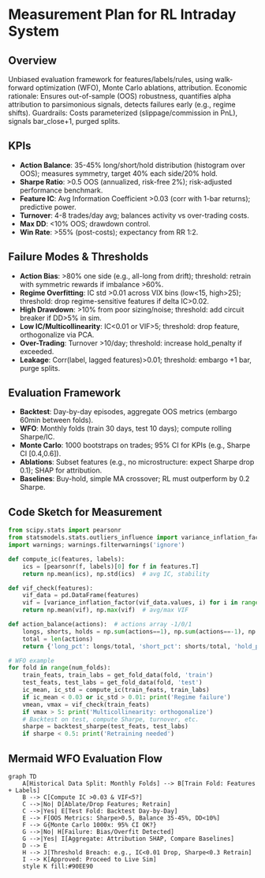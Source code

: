 # Measurement Plan for RL Intraday System

## Overview
Unbiased evaluation framework for features/labels/rules, using walk-forward optimization (WFO), Monte Carlo ablations, attribution. Economic rationale: Ensures out-of-sample (OOS) robustness, quantifies alpha attribution to parsimonious signals, detects failures early (e.g., regime shifts). Guardrails: Costs parameterized (slippage/commission in PnL), signals bar_close+1, purged splits.

## KPIs
- **Action Balance**: 35-45% long/short/hold distribution (histogram over OOS); measures symmetry, target 40% each side/20% hold.
- **Sharpe Ratio**: >0.5 OOS (annualized, risk-free 2%); risk-adjusted performance benchmark.
- **Feature IC**: Avg Information Coefficient >0.03 (corr with 1-bar returns); predictive power.
- **Turnover**: 4-8 trades/day avg; balances activity vs over-trading costs.
- **Max DD**: <10% OOS; drawdown control.
- **Win Rate**: >55% (post-costs); expectancy from RR 1:2.

## Failure Modes & Thresholds
- **Action Bias**: >80% one side (e.g., all-long from drift); threshold: retrain with symmetric rewards if imbalance >60%.
- **Regime Overfitting**: IC std >0.01 across VIX bins (low<15, high>25); threshold: drop regime-sensitive features if delta IC>0.02.
- **High Drawdown**: >10% from poor sizing/noise; threshold: add circuit breaker if DD>5% in sim.
- **Low IC/Multicollinearity**: IC<0.01 or VIF>5; threshold: drop feature, orthogonalize via PCA.
- **Over-Trading**: Turnover >10/day; threshold: increase hold_penalty if exceeded.
- **Leakage**: Corr(label, lagged features)>0.01; threshold: embargo +1 bar, purge splits.

## Evaluation Framework
- **Backtest**: Day-by-day episodes, aggregate OOS metrics (embargo 60min between folds).
- **WFO**: Monthly folds (train 30 days, test 10 days); compute rolling Sharpe/IC.
- **Monte Carlo**: 1000 bootstraps on trades; 95% CI for KPIs (e.g., Sharpe CI [0.4,0.6]).
- **Ablations**: Subset features (e.g., no microstructure: expect Sharpe drop 0.1); SHAP for attribution.
- **Baselines**: Buy-hold, simple MA crossover; RL must outperform by 0.2 Sharpe.

## Code Sketch for Measurement
```python
from scipy.stats import pearsonr
from statsmodels.stats.outliers_influence import variance_inflation_factor
import warnings; warnings.filterwarnings('ignore')

def compute_ic(features, labels):
    ics = [pearsonr(f, labels)[0] for f in features.T]
    return np.mean(ics), np.std(ics)  # avg IC, stability

def vif_check(features):
    vif_data = pd.DataFrame(features)
    vif = [variance_inflation_factor(vif_data.values, i) for i in range(len(vif_data.columns))]
    return np.mean(vif), np.max(vif)  # avg/max VIF

def action_balance(actions):  # actions array -1/0/1
    longs, shorts, holds = np.sum(actions==1), np.sum(actions==-1), np.sum(actions==0)
    total = len(actions)
    return {'long_pct': longs/total, 'short_pct': shorts/total, 'hold_pct': holds/total, 'balance_ok': 0.35 <= shorts/total <= 0.45 and 0.35 <= longs/total <= 0.45}

# WFO example
for fold in range(num_folds):
    train_feats, train_labs = get_fold_data(fold, 'train')
    test_feats, test_labs = get_fold_data(fold, 'test')
    ic_mean, ic_std = compute_ic(train_feats, train_labs)
    if ic_mean < 0.03 or ic_std > 0.01: print('Regime failure')
    vmean, vmax = vif_check(train_feats)
    if vmax > 5: print('Multicollinearity: orthogonalize')
    # Backtest on test, compute Sharpe, turnover, etc.
    sharpe = backtest_sharpe(test_feats, test_labs)
    if sharpe < 0.5: print('Retraining needed')
```

## Mermaid WFO Evaluation Flow
```mermaid
graph TD
    A[Historical Data Split: Monthly Folds] --> B[Train Fold: Features + Labels]
    B --> C[Compute IC >0.03 & VIF<5?]
    C -->|No| D[Ablate/Drop Features; Retrain]
    C -->|Yes| E[Test Fold: Backtest Day-by-Day]
    E --> F[OOS Metrics: Sharpe>0.5, Balance 35-45%, DD<10%]
    F --> G{Monte Carlo 1000x: 95% CI OK?}
    G -->|No| H[Failure: Bias/Overfit Detected]
    G -->|Yes| I[Aggregate: Attribution SHAP, Compare Baselines]
    D --> E
    H --> J[Threshold Breach: e.g., IC<0.01 Drop, Sharpe<0.3 Retrain]
    I --> K[Approved: Proceed to Live Sim]
    style K fill:#90EE90